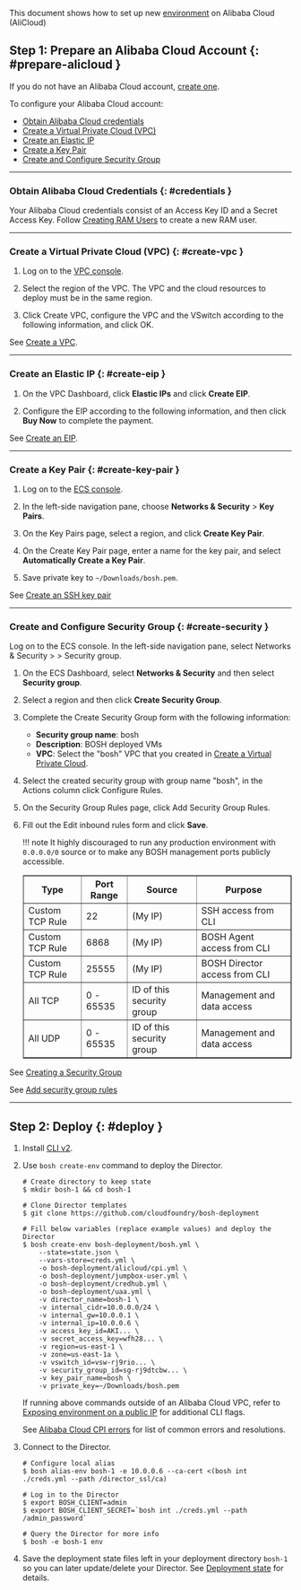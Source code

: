 This document shows how to set up new [environment](terminology.md#environment) on Alibaba Cloud (AliCloud)

## Step 1: Prepare an Alibaba Cloud Account {: #prepare-alicloud }

If you do not have an Alibaba Cloud account, [create one](https://account.alibabacloud.com/register/intl_register.htm).

To configure your Alibaba Cloud account:

* [Obtain Alibaba Cloud credentials](#credentials)
* [Create a Virtual Private Cloud (VPC)](#create-vpc)
* [Create an Elastic IP](#create-eip)
* [Create a Key Pair](#create-key-pair)
* [Create and Configure Security Group](#create-security)

---
### Obtain Alibaba Cloud Credentials {: #credentials }

Your Alibaba Cloud credentials consist of an Access Key ID and a Secret Access Key. Follow [Creating RAM Users](https://www.alibabacloud.com/help/doc-detail/28647.htm) to create a new RAM user.

---
### Create a Virtual Private Cloud (VPC) {: #create-vpc }

1. Log on to the [VPC console](https://vpcnext.console.aliyun.com).

1. Select the region of the VPC. The VPC and the cloud resources to deploy must be in the same region.

1. Click Create VPC, configure the VPC and the VSwitch according to the following information, and click OK.

See [Create a VPC](https://www.alibabacloud.com/help/doc-detail/65430.htm).

---
### Create an Elastic IP {: #create-eip }

1. On the VPC Dashboard, click **Elastic IPs** and click **Create EIP**.

1. Configure the EIP according to the following information, and then click **Buy Now** to complete the payment.

See [Create an EIP](https://www.alibabacloud.com/help/doc-detail/65203.htm).


---
### Create a Key Pair {: #create-key-pair }

1. Log on to the [ECS console](https://ecs.console.aliyun.com).

1. In the left-side navigation pane, choose **Networks & Security** > **Key Pairs**.

1. On the Key Pairs page, select a region, and click **Create Key Pair**.

1. On the Create Key Pair page, enter a name for the key pair, and select **Automatically Create a Key Pair**.

1. Save private key to `~/Downloads/bosh.pem`.

See [Create an SSH key pair](https://www.alibabacloud.com/help/doc-detail/51793.htm)

---
### Create and Configure Security Group {: #create-security }

Log on to the  ECS console.
In the left-side navigation pane, select Networks & Security > > Security group.


1. On the ECS Dashboard, select **Networks & Security** and then select **Security group**.

1. Select a region and then click **Create Security Group**.

1. Complete the Create Security Group form with the following information:
    * **Security group name**: bosh
    * **Description**: BOSH deployed VMs
    * **VPC**: Select the "bosh" VPC that you created in [Create a Virtual Private Cloud](#create-vpc).

1. Select the created security group with group name "bosh", in the Actions column click Configure Rules.

1. On the Security Group Rules page, click Add Security Group Rules.

1. Fill out the Edit inbound rules form and click **Save**.

    !!! note
        It highly discouraged to run any production environment with <code>0.0.0.0/0</code> source or to make any BOSH management ports publicly accessible.

    <table border="1" class="nice">
      <tr>
        <th>Type</th>
        <th>Port Range</th>
        <th>Source</th>
        <th>Purpose</th>
      </tr>

      <tr><td>Custom TCP Rule</td><td>22</td><td>(My IP)</td><td>SSH access from CLI</td></tr>
      <tr><td>Custom TCP Rule</td><td>6868</td><td>(My IP)</td><td>BOSH Agent access from CLI</td></tr>
      <tr><td>Custom TCP Rule</td><td>25555</td><td>(My IP)</td><td>BOSH Director access from CLI</td></tr>

      <tr><td>All TCP</td><td>0 - 65535</td><td>ID of this security group</td><td>Management and data access</td></tr>
      <tr><td>All UDP</td><td>0 - 65535</td><td>ID of this security group</td><td>Management and data access</td></tr>
    </table>

See [Creating a Security Group](https://www.alibabacloud.com/help/doc-detail/25468.htm)

See [Add security group rules](https://www.alibabacloud.com/help/doc-detail/25471.htm)

---
## Step 2: Deploy {: #deploy }

1. Install [CLI v2](cli-v2.md).

1. Use `bosh create-env` command to deploy the Director.

    ```shell
    # Create directory to keep state
    $ mkdir bosh-1 && cd bosh-1

    # Clone Director templates
    $ git clone https://github.com/cloudfoundry/bosh-deployment

    # Fill below variables (replace example values) and deploy the Director
    $ bosh create-env bosh-deployment/bosh.yml \
        --state=state.json \
        --vars-store=creds.yml \
        -o bosh-deployment/alicloud/cpi.yml \
        -o bosh-deployment/jumpbox-user.yml \
        -o bosh-deployment/credhub.yml \
        -o bosh-deployment/uaa.yml \
        -v director_name=bosh-1 \
        -v internal_cidr=10.0.0.0/24 \
        -v internal_gw=10.0.0.1 \
        -v internal_ip=10.0.0.6 \
        -v access_key_id=AKI... \
        -v secret_access_key=wfh28... \
        -v region=us-east-1 \
        -v zone=us-east-1a \
        -v vswitch_id=vsw-rj9rio... \
        -v security_group_id=sg-rj9dtcbw... \
        -v key_pair_name=bosh \
        -v private_key=~/Downloads/bosh.pem
    ```

    If running above commands outside of an Alibaba Cloud VPC, refer to [Exposing environment on a public IP](init-external-ip.md) for additional CLI flags.

    See [Alibaba Cloud CPI errors](alicloud-cpi-errors.md) for list of common errors and resolutions.

1. Connect to the Director.

    ```shell
    # Configure local alias
    $ bosh alias-env bosh-1 -e 10.0.0.6 --ca-cert <(bosh int ./creds.yml --path /director_ssl/ca)

    # Log in to the Director
    $ export BOSH_CLIENT=admin
    $ export BOSH_CLIENT_SECRET=`bosh int ./creds.yml --path /admin_password`

    # Query the Director for more info
    $ bosh -e bosh-1 env
    ```

1. Save the deployment state files left in your deployment directory `bosh-1` so you can later update/delete your Director. See [Deployment state](cli-envs.md#deployment-state) for details.
